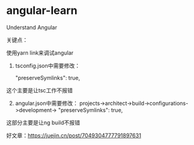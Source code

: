 # angular-learn
Understand Angular


关键点：

使用yarn link来调试angular

1. tsconfig.json中需要修改：

    "preserveSymlinks": true,

这个主要是让tsc工作不报错

2. angular.json中需要修改：
projects->architect->build->configurations->development->
              "preserveSymlinks": true,

这部分主要是让ng build不报错

好文章：https://juejin.cn/post/7049304777791897631
